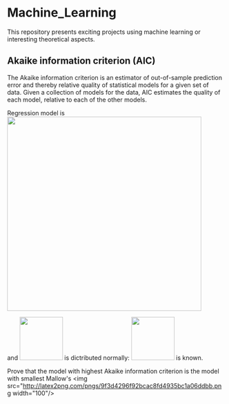 # Machine_Learning
This repository presents exciting projects using machine learning or interesting theoretical aspects.

## Akaike information criterion (AIC)

The Akaike information criterion is an estimator of out-of-sample prediction error and thereby relative quality of statistical models for a given set of data. Given a collection of models for the data, AIC estimates the quality of each model, relative to each of the other models. 

Regression model is
<img src="http://latex2png.com/pngs/6a16c6466cb7d4ff8c0fc4c38339ca6c.png" width="450"/>



and <img src="http://latex2png.com/pngs/a585fca649d15ba28f30dc4b15455a2d.png" width="100"/> is dictributed normally: <img src="http://latex2png.com/pngs/cdc9a61937624354c56bfcb0061a33b9.png" width="100"/> is known.

Prove that the model with highest Akaike information criterion is the model with smallest Mallow's <img src="http://latex2png.com/pngs/9f3d4296f92bcac8fd4935bc1a06ddbb.png width="100"/>
